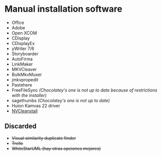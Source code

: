 # Manual installation software

- Office
- Adobe
- Open XCOM
- CDisplay
- CDisplayEx
- yWriter 7/6
- Storyboarder
- AutoFirma
- LinkMaker
- MKVCleaver
- BulkMkvMuxer
- jmkvpropedit
- Pastehere
- FreeFileSync *(Chocolatey's one is not up to date because of restrictions with the installer)*
- sagethumbs *(Chocolatey's one is not up to date)*
- Huion Kamvas 22 driver
- [NVCleanstall](https://www.techpowerup.com/download/techpowerup-nvcleanstall/)

## Discarded

- ~~Visual similarity duplicate finder~~
- ~~Trello~~
- ~~WhiteStarUML (hay otras opciones mejores)~~
